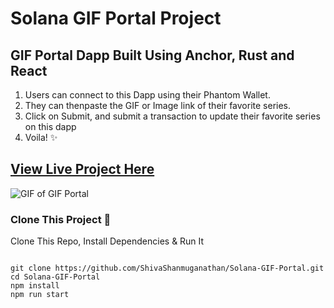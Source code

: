 # Solana GIF Portal Project

## GIF Portal Dapp Built Using Anchor, Rust and React

1. Users can connect to this Dapp using their Phantom Wallet. 
2. They can thenpaste the GIF or Image link of their favorite series.
3. Click on Submit, and submit a transaction to update their favorite series on this dapp
4. Voila! ✨

## [View Live Project Here](https://gifportalsolana.netlify.app/)

![GIF of GIF Portal](/public/GIF-Portal.gif)

### **Clone This Project 🚀**

Clone This Repo, Install Dependencies & Run It

``` shell

git clone https://github.com/ShivaShanmuganathan/Solana-GIF-Portal.git
cd Solana-GIF-Portal
npm install
npm run start

```
